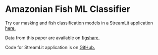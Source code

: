 # Amazonian Fish ML Classifier

Try our masking and fish classification models in a StreamLit application [here.](https://share.streamlit.io/miketrizna/streamlit_fish_masking/main/fish_masking_classification_streamlit.py)

Data from this paper are available on [figshare.](https://doi.org/10.25573/data.c.5761097)

Code for StreamLit application is on [GitHub.](https://github.com/MikeTrizna/streamlit_fish_masking)
